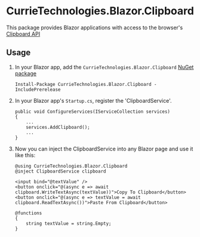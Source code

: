 # CurrieTechnologies.Blazor.Clipboard
This package provides Blazor applications with access to the browser's [Clipboard API](https://developer.mozilla.org/en-US/docs/Web/API/Clipboard)

## Usage
1) In your Blazor app, add the `CurrieTechnologies.Blazor.Clipboard` [NuGet package](https://www.nuget.org/packages/CurrieTechnologies.Blazor.Clipboard/)

    ```
    Install-Package CurrieTechnologies.Blazor.Clipboard -IncludePrerelease
    ```

1) In your Blazor app's `Startup.cs`, register the 'ClipboardService'.

    ```
    public void ConfigureServices(IServiceCollection services)
    {
        ...
        services.AddClipboard();
        ...
    }
    ```

1) Now you can inject the ClipboardService into any Blazor page and use it like this:

    ```
    @using CurrieTechnologies.Blazor.Clipboard
    @inject ClipboardService clipboard
    
    <input bind="@textValue" />
    <button onclick="@(async e => await clipboard.WriteTextAsync(textValue))">Copy To Clipboard</button>
    <button onclick="@(async e => textValue = await clipboard.ReadTextAsync())">Paste From Clipboard</button>

    @functions
    {
        string textValue = string.Empty;
    }
    ```
